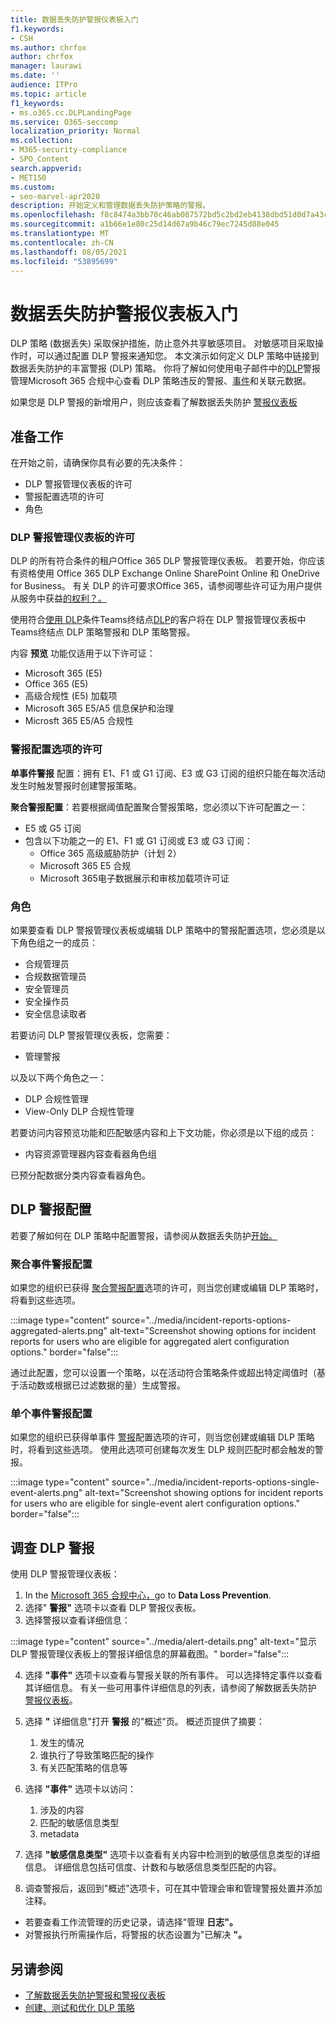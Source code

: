 ```yaml
---
title: 数据丢失防护警报仪表板入门
f1.keywords:
- CSH
ms.author: chrfox
author: chrfox
manager: laurawi
ms.date: ''
audience: ITPro
ms.topic: article
f1_keywords:
- ms.o365.cc.DLPLandingPage
ms.service: O365-seccomp
localization_priority: Normal
ms.collection:
- M365-security-compliance
- SPO_Content
search.appverid:
- MET150
ms.custom:
- seo-marvel-apr2020
description: 开始定义和管理数据丢失防护策略的警报。
ms.openlocfilehash: f8c8474a3bb70c46ab087572bd5c2bd2eb4138dbd51d0d7a43c2d7ca7e1590b3
ms.sourcegitcommit: a1b66e1e80c25d14d67a9b46c79ec7245d88e045
ms.translationtype: MT
ms.contentlocale: zh-CN
ms.lasthandoff: 08/05/2021
ms.locfileid: "53895699"
---
```

# <a name="get-started-with-the-data-loss-prevention-alert-dashboard"></a>数据丢失防护警报仪表板入门

DLP 策略 (数据丢失) 采取保护措施，防止意外共享敏感项目。 对敏感项目采取操作时，可以通过配置 DLP 警报来通知您。 本文演示如何定义 DLP 策略中链接到数据丢失防护的丰富警报 (DLP) 策略。 你将了解如何使用电子邮件中的[DLP](https://compliance.microsoft.com/datalossprevention?viewid=dlpalerts)警报管理Microsoft 365 合规中心查看 DLP 策略违反的警报、[事件](https://compliance.microsoft.com/)和关联元数据。

如果您是 DLP 警报的新增用户，则应该查看了解数据丢失防护 [警报仪表板](dlp-alerts-dashboard-learn.md)

## <a name="before-you-begin"></a>准备工作

在开始之前，请确保你具有必要的先决条件：

-   DLP 警报管理仪表板的许可
-   警报配置选项的许可
-   角色

### <a name="licensing-for-the-dlp-alert-management-dashboard"></a>DLP 警报管理仪表板的许可

DLP 的所有符合条件的租户Office 365 DLP 警报管理仪表板。 若要开始，你应该有资格使用 Office 365 DLP Exchange Online SharePoint Online 和 OneDrive for Business。 有关 DLP 的许可要求Office 365，请参阅哪些许可证为用户提供从服务中获益[的权利？。](/office365/servicedescriptions/microsoft-365-service-descriptions/microsoft-365-tenantlevel-services-licensing-guidance/microsoft-365-security-compliance-licensing-guidance#which-licenses-provide-the-rights-for-a-user-to-benefit-from-the-service-16)

使用符合[使用 DLP](endpoint-dlp-learn-about.md)条件Teams终结点[DLP](dlp-microsoft-teams.md)的客户将在 DLP 警报管理仪表板中Teams终结点 DLP 策略警报和 DLP 策略警报。

内容 **预览** 功能仅适用于以下许可证：

- Microsoft 365 (E5)
- Office 365 (E5)
- 高级合规性 (E5) 加载项
- Microsoft 365 E5/A5 信息保护和治理
- Microsft 365 E5/A5 合规性

### <a name="licensing-for-alert-configuration-options"></a>警报配置选项的许可

**单事件警报** 配置：拥有 E1、F1 或 G1 订阅、E3 或 G3 订阅的组织只能在每次活动发生时触发警报时创建警报策略。

**聚合警报配置**：若要根据阈值配置聚合警报策略，您必须以下许可配置之一：

- E5 或 G5 订阅
- 包含以下功能之一的 E1、F1 或 G1 订阅或 E3 或 G3 订阅：
    - Office 365 高级威胁防护（计划 2）
    - Microsoft 365 E5 合规
    - Microsoft 365电子数据展示和审核加载项许可证

### <a name="roles"></a>角色


如果要查看 DLP 警报管理仪表板或编辑 DLP 策略中的警报配置选项，您必须是以下角色组之一的成员：

- 合规管理员
- 合规数据管理员
- 安全管理员
- 安全操作员
- 安全信息读取者

若要访问 DLP 警报管理仪表板，您需要：

- 管理警报

以及以下两个角色之一：

- DLP 合规性管理
- View-Only DLP 合规性管理

若要访问内容预览功能和匹配敏感内容和上下文功能，你必须是以下组的成员：

- 内容资源管理器内容查看器角色组

已预分配数据分类内容查看器角色。

## <a name="dlp-alert-configuration"></a>DLP 警报配置

若要了解如何在 DLP 策略中配置警报，请参阅从数据丢失防护[开始。](create-test-tune-dlp-policy.md#where-to-start-with-data-loss-prevention)

### <a name="aggregate-event-alert-configuration"></a>聚合事件警报配置

如果您的组织已获得 [聚合警报配置](#licensing-for-alert-configuration-options)选项的许可，则当您创建或编辑 DLP 策略时，将看到这些选项。

:::image type="content" source="../media/incident-reports-options-aggregated-alerts.png" alt-text="Screenshot showing options for incident reports for users who are eligible for aggregated alert configuration options." border="false":::

通过此配置，您可以设置一个策略，以在活动符合策略条件或超出特定阈值时（基于活动数或根据已过滤数据的量）生成警报。

### <a name="single-event-alert-configuration"></a>单个事件警报配置

如果您的组织已获得单事件 [警报](#licensing-for-alert-configuration-options)配置选项的许可，则当您创建或编辑 DLP 策略时，将看到这些选项。 使用此选项可创建每次发生 DLP 规则匹配时都会触发的警报。

:::image type="content" source="../media/incident-reports-options-single-event-alerts.png" alt-text="Screenshot showing options for incident reports for users who are eligible for single-event alert configuration options." border="false":::

## <a name="investigate-a-dlp-alert"></a>调查 DLP 警报

使用 DLP 警报管理仪表板：

1. In the [Microsoft 365 合规中心，](https://www.compliance.microsoft.com)go to **Data Loss Prevention**.
2. 选择" **警报"** 选项卡以查看 DLP 警报仪表板。
3. 选择警报以查看详细信息：

:::image type="content" source="../media/alert-details.png" alt-text="显示 DLP 警报管理仪表板上的警报详细信息的屏幕截图。" border="false":::

4. 选择 **"事件"** 选项卡以查看与警报关联的所有事件。 可以选择特定事件以查看其详细信息。 有关一些可用事件详细信息的列表，请参阅了解数据丢失防护 [警报仪表板](dlp-alerts-dashboard-learn.md)。
5. 选择 **"** 详细信息"打开 **警报** 的"概述"页。 概述页提供了摘要：
    1. 发生的情况
    1. 谁执行了导致策略匹配的操作
    1. 有关匹配策略的信息等 

6. 选择 **"事件"** 选项卡以访问：
    1. 涉及的内容
    1. 匹配的敏感信息类型
    1. metadata

7. 选择 **"敏感信息类型"** 选项卡以查看有关内容中检测到的敏感信息类型的详细信息。 详细信息包括可信度、计数和与敏感信息类型匹配的内容。

8. 调查警报后，返回到"概述"选项卡，可在其中管理会审和管理警报处置并添加注释。

- 若要查看工作流管理的历史记录，请选择"管理 **日志"。**
- 对警报执行所需操作后，将警报的状态设置为"已解决 **"。**

## <a name="see-also"></a>另请参阅

- [了解数据丢失防护警报和警报仪表板](dlp-alerts-dashboard-learn.md)
- [创建、测试和优化 DLP 策略](create-test-tune-dlp-policy.md)
